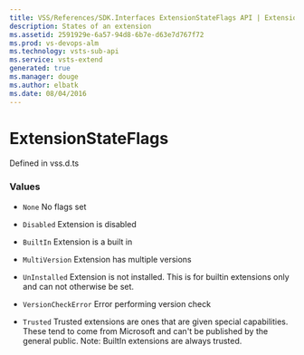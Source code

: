 ```yaml
---
title: VSS/References/SDK.Interfaces ExtensionStateFlags API | Extensions for Visual Studio Team Services
description: States of an extension
ms.assetid: 2591929e-6a57-94d8-6b7e-d63e7d767f72
ms.prod: vs-devops-alm
ms.technology: vsts-sub-api
ms.service: vsts-extend
generated: true
ms.manager: douge
ms.author: elbatk
ms.date: 08/04/2016
---
```


# ExtensionStateFlags

Defined in vss.d.ts

### Values

* `None` No flags set

* `Disabled` Extension is disabled

* `BuiltIn` Extension is a built in

* `MultiVersion` Extension has multiple versions

* `UnInstalled` Extension is not installed.  This is for builtin extensions only and can not otherwise be set.

* `VersionCheckError` Error performing version check

* `Trusted` Trusted extensions are ones that are given special capabilities. These tend to come from Microsoft and can&#x27;t be published by the general public.  Note: BuiltIn extensions are always trusted.

